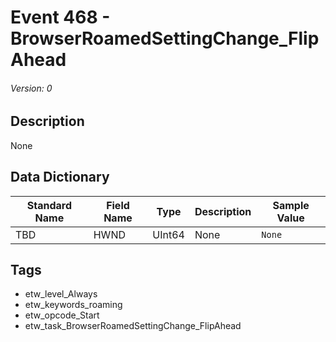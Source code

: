 # Event 468 - BrowserRoamedSettingChange_FlipAhead
###### Version: 0

## Description
None

## Data Dictionary
|Standard Name|Field Name|Type|Description|Sample Value|
|---|---|---|---|---|
|TBD|HWND|UInt64|None|`None`|

## Tags
* etw_level_Always
* etw_keywords_roaming
* etw_opcode_Start
* etw_task_BrowserRoamedSettingChange_FlipAhead